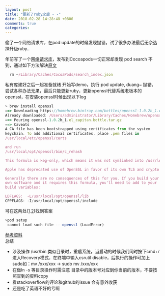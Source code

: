 ```yaml
---
layout: post
title: "更新了ruby之后 - -"
date: 2018-02-28 14:28:48 +0800
comments: true
categories: 
---
```


偷了一个网络请求库，在pod update的时候发现抛错，试了很多办法最后无奈选择升级ruby.. <!--more-->

年前写了一个[网络请求库](https://github.com/yFeii/yFeiiNetwork)，发布到Cocoapods一切正常却发现 pod search 不到，通过如下方法解决[原文](https://www.jianshu.com/p/b5e5cd053464)

```javascript
  rm ~/Library/Caches/CocoaPods/search_index.json
```

私有库建好之后一起准备就绪 开始写demo，执行 pod update, duang~ 抛错，尝试各种办法无果，最后只能更新ruby，更新openssl代替系统老板本的openssl，在安装openssl时候出现以下log

```javascript
> brew install openssl
==> Downloading https://homebrew.bintray.com/bottles/openssl-1.0.2h_1.el_capitan.bottle.tar.gz
Already downloaded: /Users/administrator/Library/Caches/Homebrew/openssl-1.0.2h_1.el_capitan.bottle.tar.gz
==> Pouring openssl-1.0.2h_1.el_capitan.bottle.tar.gz
==> Caveats
A CA file has been bootstrapped using certificates from the system
keychain. To add additional certificates, place .pem files in
/usr/local/etc/openssl/certs

and run
/usr/local/opt/openssl/bin/c_rehash

This formula is keg-only, which means it was not symlinked into /usr/local.

Apple has deprecated use of OpenSSL in favor of its own TLS and crypto libraries

Generally there are no consequences of this for you. If you build your
own software and it requires this formula, you'll need to add to your
build variables:

LDFLAGS:  -L/usr/local/opt/openssl/lib
CPPFLAGS: -I/usr/local/opt/openssl/include
```
可在这两处([1](https://www.cnblogs.com/afluy/p/5462952.html).[2](http://blog.csdn.net/jiamian_/article/details/55098125))找到答案
```javascript
>pod setup
 cannot load such file -- openssl (LoadError)
```
[参考资料](https://stackoverflow.com/questions/14845481/cannot-load-such-file-openssl-loaderror)
<br>总结</br>
* 涉及操作 /usr/bin 类似目录时，重启系统，当启动的时候我们同时按下cmd+r进入Recovery模式，在終端中输入csrutil disable，后执行的操作可加上 sudo如：mv /xxx/xxx -> sudo mv /xxx/xxx
* 在做ln -s 等目录操作时需注意 目录中的版本号对应到你当前的版本，不要按照查到的资料copy
* 看stackoverflow的评论和github的issue 会有意外收获
* 还是吃了英语不好的亏啊

